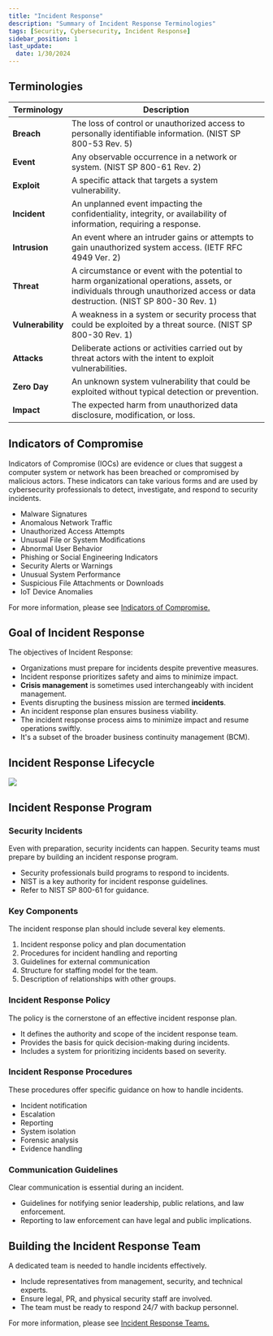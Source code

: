 ```yaml
---
title: "Incident Response"
description: "Summary of Incident Response Terminologies"
tags: [Security, Cybersecurity, Incident Response]
sidebar_position: 1
last_update:
  date: 1/30/2024
---
```



## Terminologies

| Terminology         | Description                                                                                                                                                                   |
|---------------------|------------------------------------------------------------------------------------------------------------------------------
| **Breach**          | The loss of control or unauthorized access to personally identifiable information. (NIST SP 800-53 Rev. 5)                                                                    |
| **Event**           | Any observable occurrence in a network or system. (NIST SP 800-61 Rev. 2)                                                                                                     |
| **Exploit**         | A specific attack that targets a system vulnerability.                                                                                                                        |
| **Incident**        | An unplanned event impacting the confidentiality, integrity, or availability of information, requiring a response.                                                            |
| **Intrusion**       | An event where an intruder gains or attempts to gain unauthorized system access. (IETF RFC 4949 Ver. 2)                                                                       |
| **Threat**          | A circumstance or event with the potential to harm organizational operations, assets, or individuals through unauthorized access or data destruction. (NIST SP 800-30 Rev. 1) |
| **Vulnerability**   | A weakness in a system or security process that could be exploited by a threat source. (NIST SP 800-30 Rev. 1)                                                                |
| **Attacks**         | Deliberate actions or activities carried out by threat actors with the intent to exploit vulnerabilities. |
| **Zero Day**        | An unknown system vulnerability that could be exploited without typical detection or prevention.                                                                              |
| **Impact**          | The expected harm from unauthorized data disclosure, modification, or loss.                                                                                                   |


## Indicators of Compromise 

Indicators of Compromise (IOCs) are evidence or clues that suggest a computer system or network has been breached or compromised by malicious actors. These indicators can take various forms and are used by cybersecurity professionals to detect, investigate, and respond to security incidents. 

- Malware Signatures
- Anomalous Network Traffic
- Unauthorized Access Attempts
- Unusual File or System Modifications
- Abnormal User Behavior
- Phishing or Social Engineering Indicators
- Security Alerts or Warnings
- Unusual System Performance
- Suspicious File Attachments or Downloads
- IoT Device Anomalies

For more information, please see [Indicators of Compromise.](/docs/007-Cybersecurity/011-Threats-and-Attacks/021-Indicators-of-Compromise.md)   

## Goal of Incident Response

The objectives of Incident Response:

- Organizations must prepare for incidents despite preventive measures.
- Incident response prioritizes safety and aims to minimize impact.
- **Crisis management** is sometimes used interchangeably with incident management.
- Events disrupting the business mission are termed **incidents**.
- An incident response plan ensures business viability.
- The incident response process aims to minimize impact and resume operations swiftly.
- It's a subset of the broader business continuity management (BCM).

## Incident Response Lifecycle

<div class="img-center">

<!-- 
<div class="img-center">
 -->
![](/img/docs/sec+-irp-lifecycle.png)


</div>


## Incident Response Program

### Security Incidents

Even with preparation, security incidents can happen. Security teams must prepare by building an incident response program.

- Security professionals build programs to respond to incidents.
- NIST is a key authority for incident response guidelines.
- Refer to NIST SP 800-61 for guidance.

### Key Components

The incident response plan should include several key elements.

1. Incident response policy and plan documentation
2. Procedures for incident handling and reporting 
3. Guidelines for external communication
4. Structure for staffing model for the team.
5. Description of relationships with other groups.


### Incident Response Policy

The policy is the cornerstone of an effective incident response plan.

- It defines the authority and scope of the incident response team.
- Provides the basis for quick decision-making during incidents.
- Includes a system for prioritizing incidents based on severity.

### Incident Response Procedures

These procedures offer specific guidance on how to handle incidents.

- Incident notification 
- Escalation 
- Reporting 
- System isolation 
- Forensic analysis 
- Evidence handling 

### Communication Guidelines

Clear communication is essential during an incident.

- Guidelines for notifying senior leadership, public relations, and law enforcement.
- Reporting to law enforcement can have legal and public implications.

## Building the Incident Response Team

A dedicated team is needed to handle incidents effectively.

- Include representatives from management, security, and technical experts.
- Ensure legal, PR, and physical security staff are involved.
- The team must be ready to respond 24/7 with backup personnel.

For more information, please see [Incident Response Teams.](/docs/007-Cybersecurity/009-Incident-Response/003-IR-Models-and-Exercises.md#incident-response-teams)
